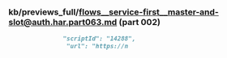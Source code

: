 ### kb/previews_full/flows__service-first__master-and-slot@auth.har.part063.md (part 002)

```md
               "scriptId": "14288",
                "url": "https://n
```

```
